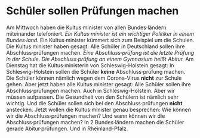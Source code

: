 # Schüler sollen Prüfungen machen

Am Mittwoch haben die Kultus·minister von allen Bundes·ländern miteinander telefoniert. 
*Ein Kultus·minister ist ein wichtiger Politiker in einem Bundes·land.* Ein Kultus·minister kümmert sich zum Beispiel um die Schulen. Die Kultus·minister haben gesagt: Alle Schüler in Deutschland sollen ihre Abschluss·prüfungen machen. 
*Eine Abschluss·prüfung ist die letzte Prüfung in der Schule.* 
*Die Abschluss·prüfung an einem Gymnasium heißt Abitur.* 
Am Dienstag hat die Kultus·ministerin von Schleswig-Holstein gesagt: In Schleswig-Holstein sollen die Schüler **keine** Abschluss·prüfung machen. Die Schüler können nämlich wegen dem Corona-Virus **nicht** zur Schule gehen. Aber jetzt haben alle Kultus·minister gesagt: Alle Schüler sollen ihre Abschluss·prüfungen machen. Auch in Schleswig-Holstein. Aber wir müssen aufpassen. Die Gesundheit von den Schülern ist nämlich sehr wichtig. Und die Schüler sollen sich bei den Abschluss·prüfungen **nicht** anstecken. 
Jetzt wollen die Kultus·minister genau besprechen: Wie können wir die Abschluss·prüfungen machen? Und wann können wir die Abschluss·prüfungen machen? 
In 2 Bundes·ländern machen die Schüler gerade Abitur·prüfungen. Und in Rheinland-Pfalz. 
